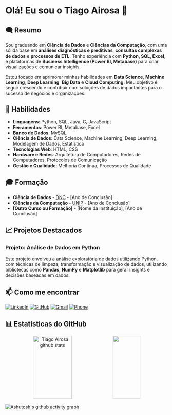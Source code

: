 # Olá! Eu sou o Tiago Airosa 👋

## 🗨 Resumo

Sou graduando em **Ciência de Dados** e **Ciências da Computação**, com uma sólida base em **análises diagnósticas e preditivas**, **consultas complexas de dados** e **processos de ETL**. Tenho experiência com **Python, SQL, Excel**, e plataformas de **Business Intelligence (Power BI, Metabase)** para criar visualizações e comunicar insights. 

Estou focado em aprimorar minhas habilidades em **Data Science**, **Machine Learning**, **Deep Learning**, **Big Data** e **Cloud Computing**. Meu objetivo é seguir crescendo e contribuir com soluções de dados impactantes para o sucesso de negócios e organizações.

## 🔧 Habilidades

- **Linguagens**: Python, SQL, Java, C, JavaScript
- **Ferramentas**: Power BI, Metabase, Excel
- **Banco de Dados**: MySQL
- **Ciência de Dados**: Data Science, Machine Learning, Deep Learning, Modelagem de Dados, Estatística
- **Tecnologias Web**: HTML, CSS
- **Hardware e Redes**: Arquitetura de Computadores, Redes de Computadores, Protocolos de Comunicação
- **Gestão e Qualidade**: Melhoria Contínua, Processos de Qualidade

## 🎓 Formação

- **Ciência de Dados** - [DNC](#) - [Ano de Conclusão]
- **Ciências da Computação** - [UNIP](#) - [Ano de Conclusão]
- **[Outro Curso ou Formação]** - [Nome da Instituição], [Ano de Conclusão]

## 📈 Projetos Destacados

### Projeto: Análise de Dados em Python
Este projeto envolveu a análise exploratória de dados utilizando Python, com técnicas de limpeza, transformação e visualização de dados, utilizando bibliotecas como **Pandas**, **NumPy** e **Matplotlib** para gerar insights e decisões baseadas em dados.

## 📫 Como me encontrar

[![LinkedIn](https://img.shields.io/badge/LinkedIn-Tiago%20Airosa-0D1117?style=for-the-badge&logo=linkedin&logoColor=0A66C2&labelColor=0D1117)](https://www.linkedin.com/in/tiago-airosa/)
[![GitHub](https://img.shields.io/badge/GitHub-airosa32-181717?style=for-the-badge&logo=github&logoColor=FFFFFF&labelColor=181717)](https://github.com/airosa32)
[![Gmail](https://img.shields.io/badge/Email-airosa32%40gmail.com-0D1117?style=for-the-badge&logo=gmail&logoColor=EA4335&labelColor=0D1117)](mailto:airosa32@gmail.com)
[![Phone](https://img.shields.io/badge/Phone-+55%2012988082556-0D1117?style=for-the-badge&logo=phone&logoColor=FFFFFF&labelColor=0D1117)](tel://+5512988082556)

## 📊 Estatísticas do GitHub

<div align="center">
  <img width="49%" height="195px" src="https://github-readme-stats.vercel.app/api?username=airosa32&show_icons=true&count_private=true&hide_border=true&title_color=00bfbf&icon_color=00bfbf&text_color=c9d1d9&bg_color=0d1117" alt="Tiago Airosa github stats" />
  <img width="41%" height="195px" src="https://github-readme-stats.vercel.app/api/top-langs/?username=airosa32&layout=compact&hide_border=true&title_color=00bfbf&text_color=00bfbf&bg_color=0d1117" />
</div>

[![Ashutosh's github activity graph](https://github-readme-activity-graph.vercel.app/graph?username=airosa32&bg_color=000000&color=15e5a6&line=07e9a5&point=0a855c&area=true&hide_border=true)](https://github.com/ashutosh00710/github-readme-activity-graph)

